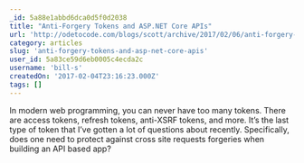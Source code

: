 ```yaml
---
_id: 5a88e1abbd6dca0d5f0d2038
title: "Anti-Forgery Tokens and ASP.NET Core APIs"
url: 'http://odetocode.com/blogs/scott/archive/2017/02/06/anti-forgery-tokens-and-asp-net-core-apis.aspx'
category: articles
slug: 'anti-forgery-tokens-and-asp-net-core-apis'
user_id: 5a83ce59d6eb0005c4ecda2c
username: 'bill-s'
createdOn: '2017-02-04T23:16:23.000Z'
tags: []
---
```


In modern web programming, you can never have too many tokens. There are access tokens, refresh tokens, anti-XSRF tokens, and more. It’s the last type of token that I’ve gotten a lot of questions about recently. Specifically, does one need to protect against cross site requests forgeries when building an API based app? 
